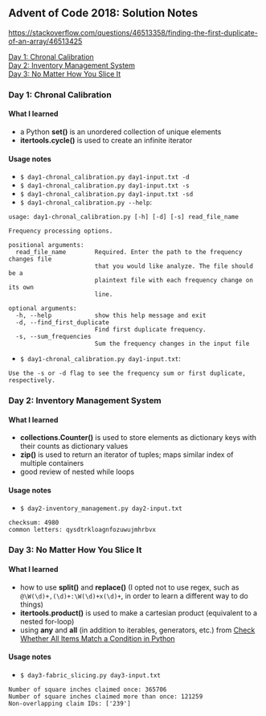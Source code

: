 Advent of Code 2018: Solution Notes
-----------------------------------
https://stackoverflow.com/questions/46513358/finding-the-first-duplicate-of-an-array/46513425

[Day 1: Chronal Calibration](#day-1-chronal-calibration)  
[Day 2: Inventory Management System](#day-2-inventory-management-system)  
[Day 3: No Matter How You Slice It](#day-3-no-matter-how-you-slice-it)  

### Day 1: Chronal Calibration

#### What I learned
* a Python **set()** is an unordered collection of unique elements  
* **itertools.cycle()** is used to create an infinite iterator  

#### Usage notes
* `$ day1-chronal_calibration.py day1-input.txt -d`  
* `$ day1-chronal_calibration.py day1-input.txt -s`  
* `$ day1-chronal_calibration.py day1-input.txt -sd`  
* `$ day1-chronal_calibration.py --help`:  
```
usage: day1-chronal_calibration.py [-h] [-d] [-s] read_file_name

Frequency processing options.

positional arguments:
  read_file_name        Required. Enter the path to the frequency changes file
                        that you would like analyze. The file should be a
                        plaintext file with each frequency change on its own
                        line.

optional arguments:
  -h, --help            show this help message and exit
  -d, --find_first_duplicate
                        Find first duplicate frequency.
  -s, --sum_frequencies
                        Sum the frequency changes in the input file
```
* `$ day1-chronal_calibration.py day1-input.txt`:
```
Use the -s or -d flag to see the frequency sum or first duplicate, respectively.
```

### Day 2: Inventory Management System

#### What I learned
* **collections.Counter()** is used to store elements as dictionary keys with their counts as dictionary values  
* **zip()** is used to return an iterator of tuples; maps similar index of multiple containers  
* good review of nested while loops  

#### Usage notes
* `$ day2-inventory_management.py day2-input.txt`  
```
checksum: 4980
common letters: qysdtrkloagnfozuwujmhrbvx
```

### Day 3: No Matter How You Slice It

#### What I learned
* how to use **split()** and **replace()** (I opted not to use regex, such as `@\W(\d)+,(\d)+:\W(\d)+x(\d)+`, in order to learn a different way to do things)
* **itertools.product()** is used to make a cartesian product (equivalent to a nested for-loop)
* using **any** and **all** (in addition to iterables, generators, etc.) from [Check Whether All Items Match a Condition in Python](https://treyhunner.com/2016/11/check-whether-all-items-match-a-condition-in-python/)

#### Usage notes
* `$ day3-fabric_slicing.py day3-input.txt`  
```
Number of square inches claimed once: 365706
Number of square inches claimed more than once: 121259
Non-overlapping claim IDs: ['239']
```

